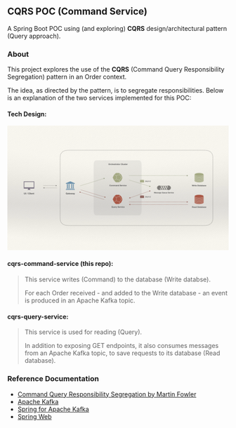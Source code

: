 ## CQRS POC (Command Service)

A Spring Boot POC using (and exploring) **CQRS** design/architectural pattern (Query approach).

### About

This project explores the use of the **CQRS** (Command Query Responsibility Segregation) pattern in an Order context.

The idea, as directed by the pattern, is to segregate responsibilities. Below is an explanation of the two services implemented for this POC:

#### Tech Design:

![Tech Design](src/main/resources/design/CQRS%20POC%20-%20Tech%20Design.png)

#### cqrs-command-service (this repo): 
> This service writes (Command) to the database (Write databse). 
>
> For each Order received - and added to the Write database - an event is produced in an Apache Kafka topic. 

#### cqrs-query-service:
> This service is used for reading (Query). 
>
> In addition to exposing GET endpoints, it also consumes messages from an Apache Kafka topic, to save requests to its database (Read database).

### Reference Documentation

* [Command Query Responsibility Segregation by Martin Fowler](https://martinfowler.com/bliki/CQRS.html)
* [Apache Kafka](https://kafka.apache.org/)
* [Spring for Apache Kafka](https://docs.spring.io/spring-boot/docs/3.2.5/reference/htmlsingle/index.html#messaging.kafka)
* [Spring Web](https://docs.spring.io/spring-boot/docs/3.2.5/reference/htmlsingle/index.html#web)